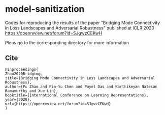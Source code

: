 # model-sanitization
Codes for reproducing the results of the paper "Bridging Mode Connectivity in Loss Landscapes and Adversarial Robustness" published at ICLR 2020 https://openreview.net/forum?id=SJgwzCEKwH

Pleas go to the corresponding directory for more information

## Cite
```
@inproceedings{
Zhao2020Bridging,
title={Bridging Mode Connectivity in Loss Landscapes and Adversarial Robustness},
author={Pu Zhao and Pin-Yu Chen and Payel Das and Karthikeyan Natesan Ramamurthy and Xue Lin},
booktitle={International Conference on Learning Representations},
year={2020},
url={https://openreview.net/forum?id=SJgwzCEKwH}
}
```

